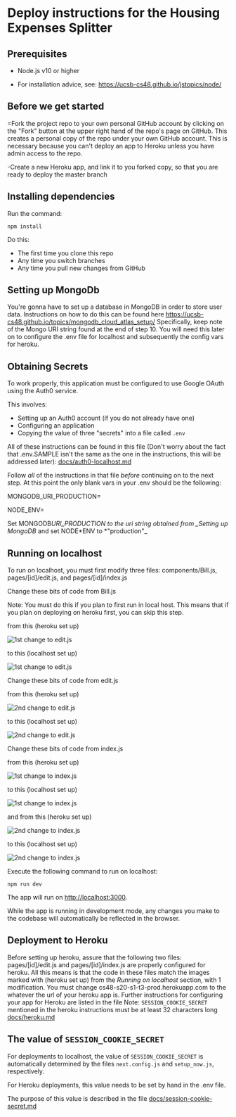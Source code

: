 # Deploy instructions for the Housing Expenses Splitter

## Prerequisites

- Node.js v10 or higher

- For installation advice, see: <https://ucsb-cs48.github.io/jstopics/node/>

## Before we get started

=Fork the project repo to your own personal GitHub account by clicking on the "Fork" button at the upper right hand of the repo's page on GitHub. This creates a personal copy of the repo under your own GitHub account. This is necessary because you can't deploy an app to Heroku unless you have admin access to the repo.

-Create a new Heroku app, and link it to you forked copy, so that you are ready to deploy the master branch

## Installing dependencies

Run the command:

```
npm install
```

Do this:

- The first time you clone this repo
- Any time you switch branches
- Any time you pull new changes from GitHub

## Setting up MongoDb

You're gonna have to set up a database in MongoDB in order to store user data. Instructions on how to do this can be found here <https://ucsb-cs48.github.io/topics/mongodb_cloud_atlas_setup/>
Specifically, keep note of the Mongo URI string found at the end of step 10. You will need this later on to configure the .env file for localhost and subsequently the config vars for heroku.

## Obtaining Secrets

To work properly, this application must be configured to use Google
OAuth using the Auth0 service.

This involves:

- Setting up an Auth0 account (if you do not already have one)
- Configuring an application
- Copying the value of three "secrets" into a file called `.env`

All of these instructions can be found in this file (Don't worry about the fact that .env.SAMPLE isn't the same as the one in the instructions, this will be addressed later):
[docs/auth0-localhost.md](https://github.com/ucsb-cs48-s20/demo-nextjs-app/blob/master/docs/auth0-localhost.md)

Follow _all_ of the instructions in that file _before_ continuing on to the next step.
At this point the only blank vars in your .env should be the following:

MONGODB_URI_PRODUCTION=

NODE_ENV=

Set MONGODB*URI_PRODUCTION to the uri string obtained from \_Setting up MongoDB* and set NODE*ENV to *"production"\_

## Running on localhost

To run on localhost, you must first modify three files: components/Bill.js, pages/[id]/edit.js, and pages/[id]/index.js

Change these bits of code from Bill.js

Note: You must do this if you plan to first run in local host. This means that if you plan on deploying on heroku first, you can skip this step.

from this (heroku set up)

![1st change to edit.js](<./images/bill(heroku).PNG>)

to this (localhost set up)

![1st change to edit.js](<./images/bill(localhost).PNG>)

Change these bits of code from edit.js

from this (heroku set up)

![2nd change to edit.js](<./images/edit1(heroku).PNG>)

to this (localhost set up)

![2nd change to edit.js](<./images/edit1(local).PNG>)

Change these bits of code from index.js

from this (heroku set up)

![1st change to index.js](<./images/index1(heroku).PNG>)

to this (localhost set up)

![1st change to index.js](<./images/index1(local).PNG>)

and from this (heroku set up)

![2nd change to index.js](<./images/index2(heroku).PNG>)

to this (localhost set up)

![2nd change to index.js](<./images/index2(local).PNG>)

Execute the following command to run on localhost:

```
npm run dev
```

The app will run on <http://localhost:3000>.

While the app is running in development mode, any changes you make to
the codebase will automatically be reflected in the browser.

## Deployment to Heroku

Before setting up heroku, assure that the following two files:
pages/[id]/edit.js and pages/[id]/index.js
are properly configured for heroku. All this means is that the code in these files match the images marked with (heroku set up) from the _Running on localhost_ section, with 1 modification. You must change
cs48-s20-s1-t3-prod.herokuapp.com
to the whatever the url of your heroku app is.
Further instructions for configuring your app for Heroku are listed in the file
Note: `SESSION_COOKIE_SECRET` mentioned in the heroku instructions must be at least 32 characters long
[docs/heroku.md](https://github.com/ucsb-cs48-s20/demo-nextjs-app/blob/master/docs/heroku.md)

## The value of `SESSION_COOKIE_SECRET`

For deployments to localhost, the value of `SESSION_COOKIE_SECRET` is automatically determined by the files `next.config.js` and `setup_now.js`, respectively.

For Heroku deployments, this value needs to be set by hand in the .env file.

The purpose of this value is described in the file [docs/session-cookie-secret.md](https://github.com/ucsb-cs48-s20/demo-nextjs-app/blob/master/docs/session-cookie-secret.md)

